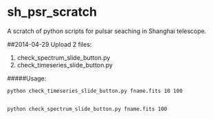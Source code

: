 sh_psr_scratch
==============

A scratch of python scripts for pulsar seaching in Shanghai telescope.

##2014-04-29
Upload 2 files:

1. check_spectrum_slide_button.py   
2. check_timeseries_slide_button.py

#####Usage:

    python check_timeseries_slide_button.py fname.fits 10 100
    
    
    python check_spectrum_slide_button.py fname.fits 100
